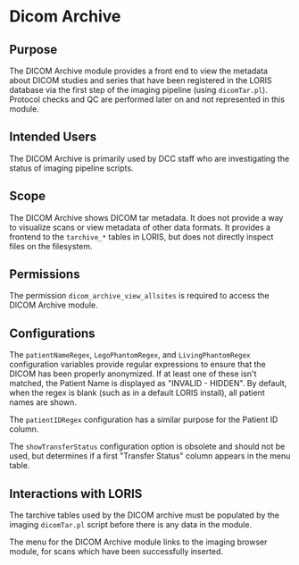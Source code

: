 # Dicom Archive

## Purpose

The DICOM Archive module provides a front end to view the metadata
about DICOM studies and series that have been registered in the
LORIS database via the first step of the imaging pipeline (using
`dicomTar.pl`). Protocol checks and QC are performed later on and not
represented in this module.

## Intended Users

The DICOM Archive is primarily used by DCC staff who are investigating
the status of imaging pipeline scripts.

## Scope

The DICOM Archive shows DICOM tar metadata. It does not provide a
way to visualize scans or view metadata of other data formats. It
provides a frontend to the `tarchive_*` tables in LORIS, but does
not directly inspect files on the filesystem.

## Permissions

The permission `dicom_archive_view_allsites` is required to access
the DICOM Archive module.

## Configurations

The `patientNameRegex`, `LegoPhantomRegex`, and `LivingPhantomRegex`
configuration variables provide regular expressions to ensure that
the DICOM has been properly anonymized. If at least one of these
isn't matched, the Patient Name is displayed as "INVALID - HIDDEN".
By default, when the regex is blank (such as in a default LORIS
install), all patient names are shown.

The `patientIDRegex` configuration has a similar purpose for the
Patient ID column.

The `showTransferStatus` configuration option is obsolete and should
not be used, but determines if a first "Transfer Status" column
appears in the menu table.

## Interactions with LORIS

The tarchive tables used by the DICOM archive must be populated by
the imaging `dicomTar.pl` script before there is any data in the module.

The menu for the DICOM Archive module links to the imaging browser
module, for scans which have been successfully inserted.
